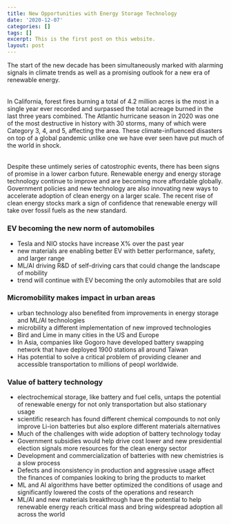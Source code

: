 ```yaml
---
title: New Opportunities with Energy Storage Technology
date: '2020-12-07'
categories: []
tags: []
excerpt: This is the first post on this website.
layout: post
---
```

The start of the new decade has been simultaneously marked with alarming signals in climate trends as well as a promising outlook for a new era of renewable energy. 
###### 
In California, forest fires burning a total of 4.2 million acres is the most in a single year ever recorded and surpassed the total acreage burned in the last three years combined. The Atlantic hurricane season in 2020 was one of the most destructive in history with 30 storms, many of which were Category 3, 4, and 5, affecting the area. These climate-influenced disasters on top of a global pandemic unlike one we have ever seen have put much of the world in shock. 
###### 
Despite these untimely series of catostrophic events, there has been signs of promise in a lower carbon future. Renewable energy and energy storage technology continue to improve and are becoming more affordable globally. Government policies and new technology are also innovating new ways to accelerate adoption of clean energy on a larger scale. The recent rise of clean energy stocks mark a sign of confidence that renewable energy will take over fossil fuels as the new standard.

### EV becoming the new norm of automobiles

- Tesla and NIO stocks have increase X% over the past year
- new materials are enabling better EV with better performance, safety, and larger range
- ML/AI driving R&D of self-driving cars that could change the landscape of mobility
- trend will continue with EV becoming the only automobiles that are sold

### Micromobility makes impact in urban areas

- urban technology also benefited from improvements in energy storage and ML/AI technologies
- microbility a different implementation of new improved technologies
- Bird and Lime in many cities in the US and Europe
- In Asia, companies like Gogoro have developed battery swapping network that have deployed 1900 stations all around Taiwan
- Has potential to solve a critical problem of providing cleaner and accessible transportation to millions of peopl worldwide.

### Value of battery technology

- electrochemical storage, like battery and fuel cells, untaps the potential of renewable energy for not only transportation but also stationary usage
- scientific research has found different chemical compounds to not only improve Li-ion batteries but also explore different materials alternatives
- Much of the challenges with wide adoption of battery technology today
- Government subsidies would help drive cost lower and new presidential election signals more resources for the clean energy sector
- Development and commercialization of batteries with new chemistries is a slow process
- Defects and inconsistency in production and aggressive usage affect the finances of companies looking to bring the products to market
- ML and AI algorithms have better optimized the conditions of usage and significantly lowered the costs of the operations and research
- ML/AI and new materials breakthrough have the potential to help renewable energy reach critical mass and bring widespread adoption all across the world